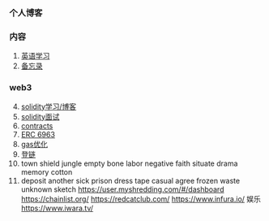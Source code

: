 ### 个人博客

### 内容
1. [英语学习](English/Andy.md)
3. [备忘录](memorandum.md)


### web3
4. [solidity学习/博客](solidity/project.md)
5. [solidity面试](solidity/interview.md)
5. [contracts](solidity/smartcontracts.md)
6. [ERC 6963](https://github.com/MetaMask/vite-react-ts-eip-6963)
7. [gas优化](https://decert.me/tutorial/rareskills-gas-optimization/)
8. [登链](https://www.learnblockchain.cn/article/8573)
9. town shield jungle empty bone labor negative faith situate drama memory cotton
10. deposit another sick prison dress tape casual agree frozen waste unknown sketch
https://user.myshredding.com/#/dashboard
https://chainlist.org/
https://redcatclub.com/ 
https://www.infura.io/
娱乐
https://www.iwara.tv/

